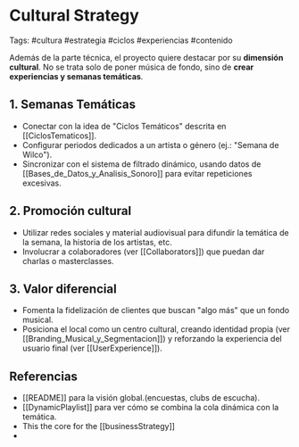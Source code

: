 # Cultural Strategy
Tags: #cultura #estrategia #ciclos #experiencias #contenido

Además de la parte técnica, el proyecto quiere destacar por su **dimensión cultural**. No se trata solo de poner música de fondo, sino de **crear experiencias y semanas temáticas**.

## 1. Semanas Temáticas
- Conectar con la idea de "Ciclos Temáticos" descrita en [[CiclosTematicos]].  
- Configurar periodos dedicados a un artista o género (ej.: "Semana de Wilco").  
- Sincronizar con el sistema de filtrado dinámico, usando datos de [[Bases_de_Datos_y_Analisis_Sonoro]] para evitar repeticiones excesivas.

## 2. Promoción cultural
- Utilizar redes sociales y material audiovisual para difundir la temática de la semana, la historia de los artistas, etc.
- Involucrar a colaboradores (ver [[Collaborators]]) que puedan dar charlas o masterclasses.

## 3. Valor diferencial
- Fomenta la fidelización de clientes que buscan "algo más" que un fondo musical.
- Posiciona el local como un centro cultural, creando identidad propia (ver [[Branding_Musical_y_Segmentacion]]) y reforzando la experiencia del usuario final (ver [[UserExperience]]).

## Referencias
- [[README]] para la visión global.(encuestas, clubs de escucha).
- [[DynamicPlaylist]] para ver cómo se combina la cola dinámica con la temática.
- This the core for the [[businessStrategy]]
- 